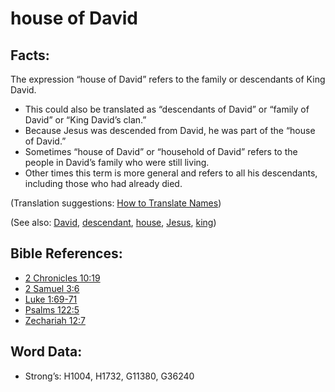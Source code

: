 # house of David

## Facts:

The expression “house of David” refers to the family or descendants of King David.

* This could also be translated as “descendants of David” or “family of David” or “King David’s clan.”
* Because Jesus was descended from David, he was part of the “house of David.”
* Sometimes “house of David” or “household of David” refers to the people in David’s family who were still living.
* Other times this term is more general and refers to all his descendants, including those who had already died.

(Translation suggestions: [How to Translate Names](rc://en/ta/man/translate/translate-names))

(See also: [David](../names/david.md), [descendant](../other/descendant.md), [house](../other/house.md), [Jesus](../kt/jesus.md), [king](../other/king.md))

## Bible References:

* [2 Chronicles 10:19](rc://en/tn/help/2ch/10/19)
* [2 Samuel 3:6](rc://en/tn/help/2sa/03/06)
* [Luke 1:69-71](rc://en/tn/help/luk/01/69)
* [Psalms 122:5](rc://en/tn/help/psa/122/05)
* [Zechariah 12:7](rc://en/tn/help/zec/12/07)

## Word Data:

* Strong’s: H1004, H1732, G11380, G36240
